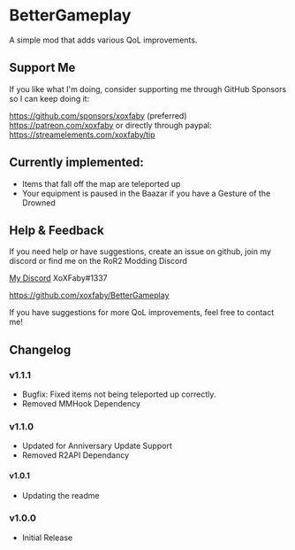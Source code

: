 # BetterGameplay

A simple mod that adds various QoL improvements.  

## Support Me

If you like what I'm doing, consider supporting me through GitHub Sponsors so I can keep doing it:

https://github.com/sponsors/xoxfaby (preferred)
https://patreon.com/xoxfaby
or directly through paypal:
https://streamelements.com/xoxfaby/tip

## Currently implemented:
- Items that fall off the map are teleported up
- Your equipment is paused in the Baazar if you have a Gesture of the Drowned

## Help & Feedback

If you need help or have suggestions, create an issue on github, join my discord or find me on the RoR2 Modding Discord 

[My Discord](https://discord.gg/Zy2HSB4) XoXFaby#1337

https://github.com/xoxfaby/BetterGameplay

If you have suggestions for more QoL improvements, feel free to contact me!

## Changelog

### v1.1.1
 - Bugfix: Fixed items not being teleported up correctly.
 - Removed MMHook Dependency

### v1.1.0 
 - Updated for Anniversary Update Support
 - Removed R2API Dependancy

#### v1.0.1 
 - Updating the readme

### v1.0.0 
 - Initial Release